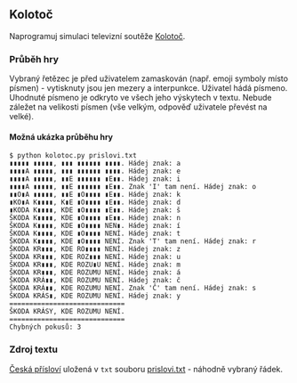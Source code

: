 ## Kolotoč

Naprogramuj simulaci televizní soutěže [Kolotoč](https://cs.wikipedia.org/wiki/Koloto%C4%8D_(sout%C4%9B%C5%BE)).

### Průběh hry

Vybraný řetězec je před uživatelem zamaskován (např. emoji symboly místo písmen) - vytisknuty jsou jen mezery a interpunkce. Uživatel hádá písmeno. Uhodnuté písmeno je odkryto ve všech jeho výskytech v textu. Nebude záležet na velikosti písmen (vše velkým, odpověď uživatele převést na velké).

#### Možná ukázka průběhu hry

```shell
$ python kolotoc.py prislovi.txt
▮▮▮▮▮ ▮▮▮▮▮, ▮▮▮ ▮▮▮▮▮▮ ▮▮▮▮. Hádej znak: a
▮▮▮▮A ▮▮▮▮▮, ▮▮▮ ▮▮▮▮▮▮ ▮▮▮▮. Hádej znak: e
▮▮▮▮A ▮▮▮▮▮, ▮▮E ▮▮▮▮▮▮ ▮E▮▮. Hádej znak: i
▮▮▮▮A ▮▮▮▮▮, ▮▮E ▮▮▮▮▮▮ ▮E▮▮. Znak 'I' tam není. Hádej znak: o
▮▮O▮A ▮▮▮▮▮, ▮▮E ▮O▮▮▮▮ ▮E▮▮. Hádej znak: k
▮KO▮A K▮▮▮▮, K▮E ▮O▮▮▮▮ ▮E▮▮. Hádej znak: d
▮KODA K▮▮▮▮, KDE ▮O▮▮▮▮ ▮E▮▮. Hádej znak: š
ŠKODA K▮▮▮▮, KDE ▮O▮▮▮▮ ▮E▮▮. Hádej znak: n
ŠKODA K▮▮▮▮, KDE ▮O▮▮▮▮ NEN▮. Hádej znak: í
ŠKODA K▮▮▮▮, KDE ▮O▮▮▮▮ NENÍ. Hádej znak: t
ŠKODA K▮▮▮▮, KDE ▮O▮▮▮▮ NENÍ. Znak 'T' tam není. Hádej znak: r
ŠKODA KR▮▮▮, KDE RO▮▮▮▮ NENÍ. Hádej znak: z
ŠKODA KR▮▮▮, KDE ROZ▮▮▮ NENÍ. Hádej znak: u
ŠKODA KR▮▮▮, KDE ROZU▮U NENÍ. Hádej znak: m
ŠKODA KR▮▮▮, KDE ROZUMU NENÍ. Hádej znak: á
ŠKODA KRÁ▮▮, KDE ROZUMU NENÍ. Hádej znak: č
ŠKODA KRÁ▮▮, KDE ROZUMU NENÍ. Znak 'Č' tam není. Hádej znak: s
ŠKODA KRÁS▮, KDE ROZUMU NENÍ. Hádej znak: y
=============================
ŠKODA KRÁSY, KDE ROZUMU NENÍ.
=============================
Chybných pokusů: 3
```

### Zdroj textu

[Česká přísloví](https://cs.wikiquote.org/wiki/Česká_přísloví) uložená v `txt` souboru [prislovi.txt](assets/prislovi.txt) - náhodně vybraný řádek.
